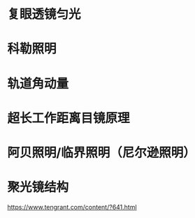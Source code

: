 # 复眼透镜匀光










# 科勒照明






# 轨道角动量



# 超长工作距离目镜原理






# 阿贝照明/临界照明（尼尔逊照明）




# 聚光镜结构
https://www.tengrant.com/content/?641.html

